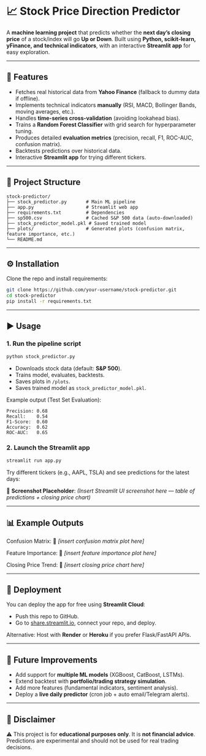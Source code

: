 # 📈 Stock Price Direction Predictor

A **machine learning project** that predicts whether the **next day’s closing price** of a stock/index will go **Up or Down**.
Built using **Python, scikit-learn, yFinance, and technical indicators**, with an interactive **Streamlit app** for easy exploration.

---

## 🔑 Features

* Fetches real historical data from **Yahoo Finance** (fallback to dummy data if offline).
* Implements technical indicators **manually** (RSI, MACD, Bollinger Bands, moving averages, etc.).
* Handles **time-series cross-validation** (avoiding lookahead bias).
* Trains a **Random Forest Classifier** with grid search for hyperparameter tuning.
* Produces detailed **evaluation metrics** (precision, recall, F1, ROC-AUC, confusion matrix).
* Backtests predictions over historical data.
* Interactive **Streamlit app** for trying different tickers.

---

## 📂 Project Structure

```
stock-predictor/
├── stock_predictor.py       # Main ML pipeline
├── app.py                   # Streamlit web app
├── requirements.txt         # Dependencies
├── sp500.csv                # Cached S&P 500 data (auto-downloaded)
├── stock_predictor_model.pkl # Saved trained model
├── plots/                   # Generated plots (confusion matrix, feature importance, etc.)
└── README.md
```

---

## ⚙️ Installation

Clone the repo and install requirements:

```bash
git clone https://github.com/your-username/stock-predictor.git
cd stock-predictor
pip install -r requirements.txt
```

---

## ▶️ Usage

### 1. Run the pipeline script

```bash
python stock_predictor.py
```

* Downloads stock data (default: **S&P 500**).
* Trains model, evaluates, backtests.
* Saves plots in `/plots`.
* Saves trained model as `stock_predictor_model.pkl`.

Example output (Test Set Evaluation):

```
Precision: 0.68
Recall:    0.54
F1-Score:  0.60
Accuracy:  0.62
ROC-AUC:   0.65
```

### 2. Launch the Streamlit app

```bash
streamlit run app.py
```

Try different tickers (e.g., AAPL, TSLA) and see predictions for the latest days:

📸 **Screenshot Placeholder**:
*(Insert Streamlit UI screenshot here — table of predictions + closing price chart)*

---

## 📊 Example Outputs

Confusion Matrix:
📸 *[insert confusion matrix plot here]*

Feature Importance:
📸 *[insert feature importance plot here]*

Closing Price Trend:
📸 *[insert closing price chart here]*

---

## 🚀 Deployment

You can deploy the app for free using **Streamlit Cloud**:

* Push this repo to GitHub.
* Go to [share.streamlit.io](https://share.streamlit.io/), connect your repo, and deploy.

Alternative: Host with **Render** or **Heroku** if you prefer Flask/FastAPI APIs.

---

## 🔮 Future Improvements

* Add support for **multiple ML models** (XGBoost, CatBoost, LSTMs).
* Extend backtest with **portfolio/trading strategy simulation**.
* Add more features (fundamental indicators, sentiment analysis).
* Deploy a **live daily predictor** (cron job + auto email/Telegram alerts).

---

## 📌 Disclaimer

⚠️ This project is for **educational purposes only**.
It is **not financial advice**. Predictions are experimental and should not be used for real trading decisions.


